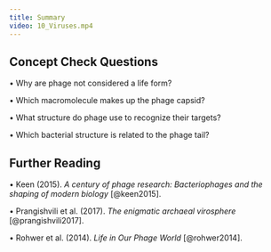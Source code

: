 ```yaml
---
title: Summary
video: 10_Viruses.mp4
---
```


## Concept Check Questions 

• Why are phage not considered a life form?

• Which macromolecule makes up the phage capsid?

• What structure do phage use to recognize their targets?

• Which bacterial structure is related to the phage tail?

## Further Reading 

• Keen (2015). *A century of phage research: Bacteriophages and the shaping of modern biology* [@keen2015].

• Prangishvili et al. (2017). *The enigmatic archaeal virosphere* [@prangishvili2017].

• Rohwer et al. (2014). *Life in Our Phage World* [@rohwer2014].
